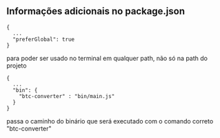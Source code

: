 ## Informações adicionais no package.json
````
{
  ...
  "preferGlobal": true
}
````
para poder ser usado no terminal em qualquer path, não só na path do projeto

````
{
  ...
  "bin": {
    "btc-converter" : "bin/main.js"
  }
}
````
passa o caminho do binário que será executado com o comando correto "btc-converter"

